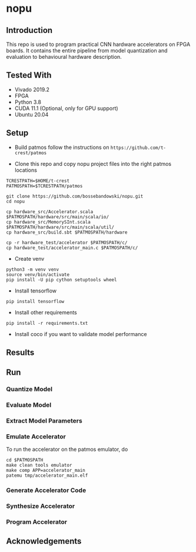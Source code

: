 # nopu

## Introduction

This repo is used to program practical CNN hardware accelerators on FPGA boards. It contains the entire pipeline from model quantization and evaluation to behavioural hardware description.

## Tested With

- Vivado 2019.2
- FPGA
- Python 3.8
- CUDA 11.1 (Optional, only for GPU support)
- Ubuntu 20.04

## Setup

- Build patmos
follow the instructions on `https://github.com/t-crest/patmos`

- Clone this repo and copy nopu project files into the right patmos locations
```
TCRESTPATH=$HOME/t-crest
PATMOSPATH=$TCRESTPATH/patmos

git clone https://github.com/bossebandowski/nopu.git
cd nopu

cp hardware_src/Accelerator.scala $PATMOSPATH/hardware/src/main/scala/io/
cp hardware_src/MemorySInt.scala $PATMOSPATH/hardware/src/main/scala/util/
cp hardware_src/build.sbt $PATMOSPATH/hardware

cp -r hardware_test/accelerator $PATMOSPATH/c/
cp hardware_test/accelerator_main.c $PATMOSPATH/c/

```

- Create venv
```
python3 -m venv venv
source venv/bin/activate
pip install -U pip cython setuptools wheel
```
- Install tensorflow
```
pip install tensorflow
```
- Install other requirements
```
pip install -r requirements.txt
```
- Install coco if you want to validate model performance

## Results

## Run

### Quantize Model

### Evaluate Model

### Extract Model Parameters

### Emulate Accelerator

To run the accelerator on the patmos emulator, do

```
cd $PATMOSPATH
make clean tools emulator
make comp APP=accelerator_main
patemu tmp/accelerator_main.elf
```

### Generate Accelerator Code

### Synthesize Accelerator

### Program Accelerator

## Acknowledgements
